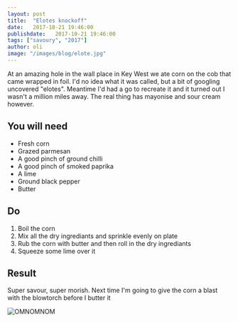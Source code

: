 ```yaml
---
layout: post
title:  "Elotes knockoff"
date:   2017-10-21 19:46:00
publishdate:   2017-10-21 19:46:00
tags: ["savoury", "2017"]
author: oli
image: "/images/blog/elote.jpg"
---
```


At an amazing hole in the wall place in Key West we ate corn on the cob that came wrapped in foil.  I'd no idea what it was called, but a bit of googling uncovered "elotes".  Meantime I'd had a go to recreate it and it turned out I wasn't a million miles away.  The real thing has mayonise and sour cream however.

## You will need

* Fresh corn
* Grazed parmesan 
* A good pinch of ground chilli
* A good pinch of smoked paprika
* A lime
* Ground black pepper
* Butter


## Do

1. Boil the corn
2. Mix all the dry ingrediants and sprinkle evenly on plate
3. Rub the corn with butter and then roll in the dry ingrediants
4. Squeeze some lime over it



## Result

Super savour, super morish.  Next time I'm going to give the corn a blast with the blowtorch before I butter it


![OMNOMNOM](/images/blog/elote.jpg)

